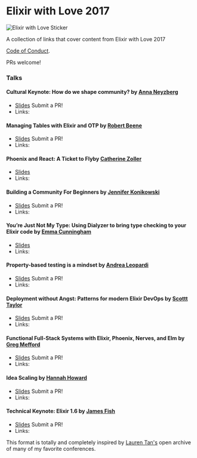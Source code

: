 # Elixir with Love 2017

![Elixir with Love Sticker](https://i.imgur.com/k5ohbWe.png)

A collection of links that cover content from Elixir with Love 2017

[Code of Conduct](https://www.elixir-with-love.com/conduct).

PRs welcome!

### Talks

#### Cultural Keynote: How do we shape community? by [Anna Neyzberg](https://twitter.com/aneyzb)
- [Slides]() Submit a PR!
- Links:

#### Managing Tables with Elixir and OTP by [Robert Beene](https://twitter.com/robert_beene)
- [Slides]() Submit a PR!
- Links:
  

#### Phoenix and React: A Ticket to Flyby [Catherine Zoller](http://twitter.com/mojo_cathy)
- [Slides](https://gitpitch.com/cathyzoller/ticket_to_fly)
- Links:

#### Building a Community For Beginners by [Jennifer Konikowski](https://github.com/jmkoni)
- [Slides]() Submit a PR!
- Links:

#### You’re Just Not My Type: Using Dialyzer to bring type checking to your Elixir code by [Emma Cunningham](https://twitter.com/emmatcu)
- [Slides](https://docs.google.com/presentation/d/1D5PonYjU8GjW-Glp8HO77rOAhXRZXvWtjwPtRowtEMY/edit?usp=sharing)
- Links:

#### Property-based testing is a mindset by [Andrea Leopardi](https://twitter.com/whatyouhide)
- [Slides]() Submit a PR!
- Links:

#### Deployment without Angst: Patterns for modern Elixir DevOps by [Scottt Taylor](https://twitter.com/staylorwr)
- [Slides]() Submit a PR!
- Links:

#### Functional Full-Stack Systems with Elixir, Phoenix, Nerves, and Elm by [Greg Mefford](https://twitter.com/ferggo)
- [Slides]() Submit a PR!
- Links:

#### Idea Scaling by [Hannah Howard](https://twitter.com/techgirlwonder)
- [Slides]() Submit a PR!
- Links:

#### Technical Keynote: Elixir 1.6 by [James Fish](https://github.com/fishcakez)
- [Slides]() Submit a PR!
- Links:

This format is totally and completely inspired by [Lauren Tan's](https://twitter.com/sugarpirate_) open archive of many of my favorite conferences.
